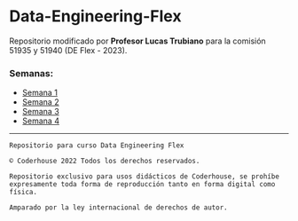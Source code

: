 # Data-Engineering-Flex

Repositorio modificado por **Profesor Lucas Trubiano** para la comisión 51935 y 51940 (DE Flex - 2023).



### Semanas:
- [Semana 1](Semana_1/Semana_1.md)
- [Semana 2](Semana_2/Semana_2.md)
- [Semana 3](Semana_3/Semana_3.md)
- [Semana 4](Semana_4/Semana_4.md)


---

    Repositorio para curso Data Engineering Flex

    © Coderhouse 2022 Todos los derechos reservados.

    Repositorio exclusivo para usos didácticos de Coderhouse, se prohíbe expresamente toda forma de reproducción tanto en forma digital como física.

    Amparado por la ley internacional de derechos de autor.